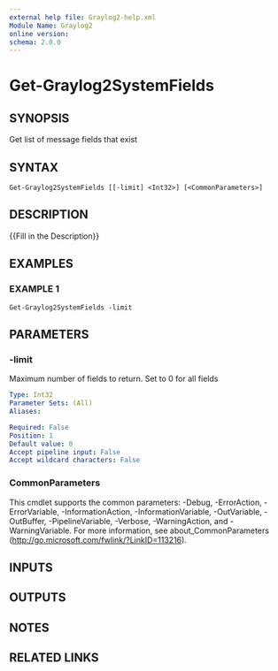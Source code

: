 ```yaml
---
external help file: Graylog2-help.xml
Module Name: Graylog2
online version:
schema: 2.0.0
---
```


# Get-Graylog2SystemFields

## SYNOPSIS
Get list of message fields that exist

## SYNTAX

```
Get-Graylog2SystemFields [[-limit] <Int32>] [<CommonParameters>]
```

## DESCRIPTION
{{Fill in the Description}}

## EXAMPLES

### EXAMPLE 1
```
Get-Graylog2SystemFields -limit
```

## PARAMETERS

### -limit
Maximum number of fields to return.
Set to 0 for all fields

```yaml
Type: Int32
Parameter Sets: (All)
Aliases:

Required: False
Position: 1
Default value: 0
Accept pipeline input: False
Accept wildcard characters: False
```

### CommonParameters
This cmdlet supports the common parameters: -Debug, -ErrorAction, -ErrorVariable, -InformationAction, -InformationVariable, -OutVariable, -OutBuffer, -PipelineVariable, -Verbose, -WarningAction, and -WarningVariable.
For more information, see about_CommonParameters (http://go.microsoft.com/fwlink/?LinkID=113216).

## INPUTS

## OUTPUTS

## NOTES

## RELATED LINKS
